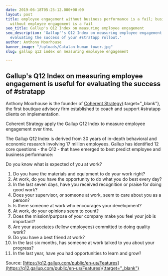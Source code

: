 ```yaml
---
date: 2019-06-18T05:25:12.000+00:00
layout: post
title: employee engagement without business performance is a fail; business performance
  without employee engagement is a fail
seo_title: Gallup's Q12 Index on measuring employee engagement
seo_description: 'Gallup''s Q12 Index on measuring employee engagement is useful for
  evaluating the success of your #stratapp rollout.'
author: Anthony Moorhouse
banner_image: "/uploads/Catalan human tower.jpg"
slug: gallup q12 index on measuring employee engagement

---
```

## Gallup's Q12 Index on measuring employee engagement is useful for evaluating the success of #stratapp

Anthony Moorhouse is the founder of [Coherent Strategy](http://coherentstrat.com/ "Coherent Strategy"){:target="_blank"}, the first boutique advisory firm established to coach and support #stratapp clients on implementation.

Coherent Strategy apply the Gallup Q12 Index to measure employee engagement over time.

The Gallup Q12 Index is derived from 30 years of in-depth behavioral and economic research involving 17 million employees. Gallup has identified 12 core questions - the Q12 - that have emerged to best predict employee and business performance:

Do you know what is expected of you at work?

 1. Do you have the materials and equipment to do your work right?
 2. At work, do you have the opportunity to do what you do best every day?
 3. In the last seven days, have you received recognition or praise for doing good work?
 4. Does your supervisor, or someone at work, seem to care about you as a person?
 5. Is there someone at work who encourages your development?
 6. At work, do your opinions seem to count?
 7. Does the mission/purpose of your company make you feel your job is important?
 8. Are your associates (fellow employees) committed to doing quality work?
 9. Do you have a best friend at work?
10. In the last six months, has someone at work talked to you about your progress?
11. In the last year, have you had opportunities to learn and grow?

Source: [https://q12.gallup.com/public/en-us/Features](https://q12.gallup.com/public/en-us/Features){:target="_blank"}